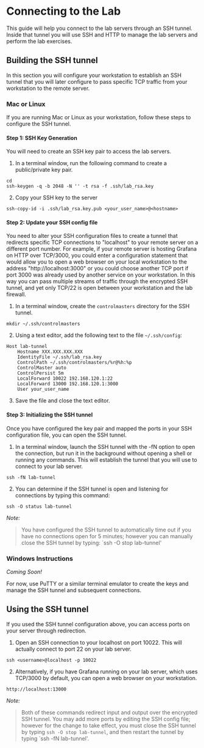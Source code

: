 # Connecting to the Lab
This guide will help you connect to the lab servers through an SSH tunnel. Inside that tunnel you will use SSH and HTTP to manage the lab servers and perform the lab exercises.

## Building the SSH tunnel
In this section you will configure your workstation to establish an SSH tunnel that you will later configure to pass specific TCP traffic from your workstation to the remote server.

### Mac or Linux
If you are running Mac or Linux as your workstation, follow these steps to configure the SSH tunnel.

#### Step 1: SSH Key Generation
You will need to create an SSH key pair to access the lab servers.

1. In a terminal window, run the following command to create a public/private key pair.
```
cd
ssh-keygen -q -b 2048 -N '' -t rsa -f .ssh/lab_rsa.key
```
2. Copy your SSH key to the server
```
ssh-copy-id -i .ssh/lab_rsa.key.pub <your_user_name>@<hostname>
```

#### Step 2: Update your SSH config file
You need to alter your SSH configuration files to create a tunnel that redirects specific TCP connections to "localhost" to your remote server on a different port number. For example, if your remote server is hosting Grafana on HTTP over TCP/3000, you could enter a configuration statement that would allow you to open a web browser on your local workstation to the address "http://localhost:3000" or you could choose another TCP port if port 3000 was already used by another service on your workstation. In this way you can pass multiple streams of traffic through the encrypted SSH tunnel, and yet only TCP/22 is open between your workstation and the lab firewall.

1. In a terminal window, create the `controlmasters` directory for the SSH tunnel.
```
mkdir ~/.ssh/controlmasters
```

2. Using a text editor, add the following text to the file `~/.ssh/config`:
```
Host lab-tunnel
    Hostname XXX.XXX.XXX.XXX
    IdentityFile ~/.ssh/lab_rsa.key
    ControlPath ~/.ssh/controlmasters/%r@%h:%p
    ControlMaster auto
    ControlPersist 5m
    LocalForward 10022 192.168.120.1:22
    LocalForward 13000 192.168.120.1:3000
    User your_user_name

```
3. Save the file and close the text editor.


#### Step 3: Initializing the SSH tunnel
Once you have configured the key pair and mapped the ports in your SSH configuration file, you can open the SSH tunnel.

1. In a terminal window, launch the SSH tunnel with the -fN option to open the connection, but run it in the background without opening a shell or running any commands. This will establish the tunnel that you will use to connect to your lab server.
```
ssh -fN lab-tunnel
```
2. You can determine if the SSH tunnel is open and listening for connections by typing this command:
```
ssh -O status lab-tunnel
```

*Note:*
> You have configured the SSH tunnel to automatically time out if you have no connections open for 5 minutes; however you can manually close the SSH tunnel by typing: `ssh -O stop lab-tunnel'
 
 
### Windows Instructions

*Coming Soon!*

For now, use PuTTY or a similar terminal emulator to create the keys and manage the SSH tunnel and subsequent connections.


 
## Using the SSH tunnel
If you used the SSH tunnel configuration above, you can access ports on your server through redirection.

1. Open an SSH connection to your localhost on port 10022. This will actually connect to port 22 on your lab server.
```
ssh <username>@localhost -p 10022
```
2. Alternatively, if you have Grafana running on your lab server, which uses TCP/3000 by default, you can open a web browser on your workstation.
```
http://localhost:13000
```
*Note:*
> Both of these commands redirect input and output over the encrypted SSH tunnel. You may add more ports by editing the SSH config file; however for the change to take effect, you must close the SSH tunnel by typing `ssh -O stop lab-tunnel`, and then restart the tunnel by typing `ssh -fN lab-tunnel'.

